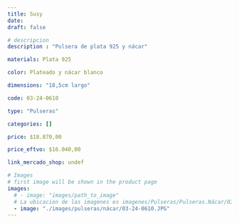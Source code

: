 ```yaml
---
title: Susy
date: 
draft: false

# descripcion
description : "Pulsera de plata 925 y nácar"

materials: Plata 925

color: Plateado y nácar blanco

dimensions: "18,5cm largo"

code: 03-24-0610

type: "Pulseras"

categories: []

price: $18.870,00

price_eftvo: $16.040,00

link_mercado_shop: undef

# Images
# first image will be shown in the product page
images:
  # - image: "images/path_to_image"
  # La ubicacion de las imagenes es imagenes/Pulseras/Pulseras.Nácar/03-24-0610-susy
  - image: "./images/pulseras/nácar/03-24-0610.JPG"
---
```

